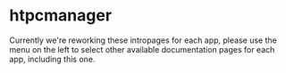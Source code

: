 # htpcmanager

Currently we're reworking these intropages for each app, please use the menu on the left to select other available documentation pages for each app, including this one.
